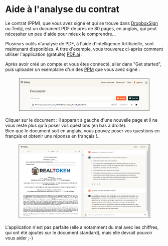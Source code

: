 # Aide à l'analyse du contrat

Le contrat (PPM), que vous avez signé et qui se trouve dans [DropboxSign](https://app.hellosign.com/account/logIn) ou Tediji, est un document PDF de près de 80 pages, en anglais, qui peut nécessiter un peu d'aide pour mieux le comprendre...

Plusieurs outils d'analyse de PDF, à l'aide d'Intelligence Artificielle, sont maintenant disponibles. A titre d'exemple, vous trouverez ci-après comment utiliser l'application (gratuite) [PDF.ai](https://pdf.ai/) .

Après avoir créé un compte et vous êtes connecté, aller dans "Get started", puis uploader un exemplaire d'un des [PPM](./) que vous avez signé :

<figure><img src="../../.gitbook/assets/image (1) (1) (1) (1) (1) (1) (1) (1).png" alt="" width="563"><figcaption></figcaption></figure>

Cliquer sur le document : il apparait à gauche d'une nouvelle page et il ne vous reste plus qu'à poser vos questions (en bas à droite). \
Bien que le document soit en anglais, vous pouvez poser vos questions en français et obtenir une réponse en français !..

<figure><img src="../../.gitbook/assets/image (1) (1) (1) (1) (1) (1) (1).png" alt=""><figcaption></figcaption></figure>

L'application n'est pas parfaite (elle a notamment du mal avec les chiffres, qui ont été ajoutés sur le document standard), mais elle devrait pouvoir vous aider ;-)
